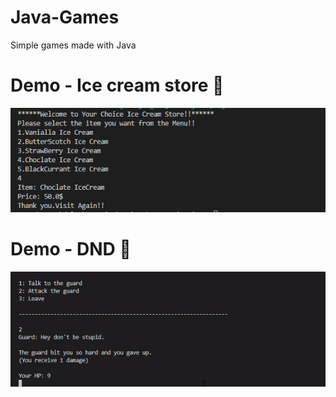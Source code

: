 # Java-Games
Simple games made with Java

# Demo - Ice cream store :icecream:
![](icecream.PNG)

# Demo - DND :dragon:
![](DnD_gif.gif)

